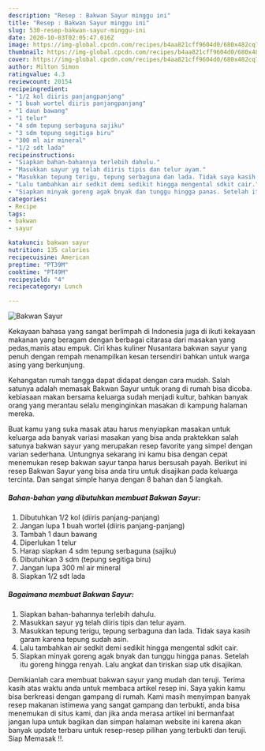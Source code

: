 ```yaml
---
description: "Resep : Bakwan Sayur minggu ini"
title: "Resep : Bakwan Sayur minggu ini"
slug: 530-resep-bakwan-sayur-minggu-ini
date: 2020-10-03T02:05:47.016Z
image: https://img-global.cpcdn.com/recipes/b4aa821cff9604d0/680x482cq70/bakwan-sayur-foto-resep-utama.jpg
thumbnail: https://img-global.cpcdn.com/recipes/b4aa821cff9604d0/680x482cq70/bakwan-sayur-foto-resep-utama.jpg
cover: https://img-global.cpcdn.com/recipes/b4aa821cff9604d0/680x482cq70/bakwan-sayur-foto-resep-utama.jpg
author: Milton Simon
ratingvalue: 4.3
reviewcount: 20154
recipeingredient:
- "1/2 kol diiris panjangpanjang"
- "1 buah wortel diiris panjangpanjang"
- "1 daun bawang"
- "1 telur"
- "4 sdm tepung serbaguna sajiku"
- "3 sdm tepung segitiga biru"
- "300 ml air mineral"
- "1/2 sdt lada"
recipeinstructions:
- "Siapkan bahan-bahannya terlebih dahulu."
- "Masukkan sayur yg telah diiris tipis dan telur ayam."
- "Masukkan tepung terigu, tepung serbaguna dan lada. Tidak saya kasih garam karena tepung sudah asin."
- "Lalu tambahkan air sedkit demi sedikit hingga mengental sdkit cair."
- "Siapkan minyak goreng agak bnyak dan tunggu hingga panas. Setelah itu goreng hingga renyah. Lalu angkat dan tiriskan siap utk disajikan."
categories:
- Recipe
tags:
- bakwan
- sayur

katakunci: bakwan sayur 
nutrition: 135 calories
recipecuisine: American
preptime: "PT39M"
cooktime: "PT49M"
recipeyield: "4"
recipecategory: Lunch

---
```



![Bakwan Sayur](https://img-global.cpcdn.com/recipes/b4aa821cff9604d0/680x482cq70/bakwan-sayur-foto-resep-utama.jpg)

Kekayaan bahasa yang sangat berlimpah di Indonesia juga di ikuti kekayaan makanan yang beragam dengan berbagai citarasa dari masakan yang pedas,manis atau empuk. Ciri khas kuliner Nusantara bakwan sayur yang penuh dengan rempah menampilkan kesan tersendiri bahkan untuk warga asing yang berkunjung.


Kehangatan rumah tangga dapat didapat dengan cara mudah. Salah satunya adalah memasak Bakwan Sayur untuk orang di rumah bisa dicoba. kebiasaan makan bersama keluarga sudah menjadi kultur, bahkan banyak orang yang merantau selalu menginginkan masakan di kampung halaman mereka.



Buat kamu yang suka masak atau harus menyiapkan masakan untuk keluarga ada banyak variasi masakan yang bisa anda praktekkan salah satunya bakwan sayur yang merupakan resep favorite yang simpel dengan varian sederhana. Untungnya sekarang ini kamu bisa dengan cepat menemukan resep bakwan sayur tanpa harus bersusah payah.
Berikut ini resep Bakwan Sayur yang bisa anda tiru untuk disajikan pada keluarga tercinta. Dan sangat simple hanya dengan 8 bahan dan 5 langkah.


<!--inarticleads1-->

##### Bahan-bahan yang dibutuhkan membuat Bakwan Sayur:

1. Dibutuhkan 1/2 kol (diiris panjang-panjang)
1. Jangan lupa 1 buah wortel (diiris panjang-panjang)
1. Tambah 1 daun bawang
1. Diperlukan 1 telur
1. Harap siapkan 4 sdm tepung serbaguna (sajiku)
1. Dibutuhkan 3 sdm (tepung segitiga biru)
1. Jangan lupa 300 ml air mineral
1. Siapkan 1/2 sdt lada




<!--inarticleads2-->

##### Bagaimana membuat  Bakwan Sayur:

1. Siapkan bahan-bahannya terlebih dahulu.
1. Masukkan sayur yg telah diiris tipis dan telur ayam.
1. Masukkan tepung terigu, tepung serbaguna dan lada. Tidak saya kasih garam karena tepung sudah asin.
1. Lalu tambahkan air sedkit demi sedikit hingga mengental sdkit cair.
1. Siapkan minyak goreng agak bnyak dan tunggu hingga panas. Setelah itu goreng hingga renyah. Lalu angkat dan tiriskan siap utk disajikan.




Demikianlah cara membuat bakwan sayur yang mudah dan teruji. Terima kasih atas waktu anda untuk membaca artikel resep ini. Saya yakin kamu bisa berkreasi dengan gampang di rumah. Kami masih menyimpan banyak resep makanan istimewa yang sangat gampang dan terbukti, anda bisa menemukan di situs kami, dan jika anda merasa artikel ini bermanfaat jangan lupa untuk bagikan dan simpan halaman website ini karena akan banyak update terbaru untuk resep-resep pilihan yang terbukti dan teruji. Siap Memasak !!. 
